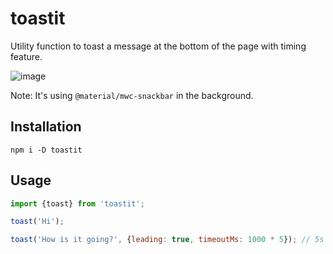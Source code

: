 # toastit

Utility function to toast a message at the bottom of the page with timing feature.

![image](https://github.com/user-attachments/assets/a23fbbe7-2e3e-4d11-aa95-f4889d473eff)

Note: It's using `@material/mwc-snackbar` in the background.

## Installation

    npm i -D toastit

## Usage

```js
import {toast} from 'toastit';

toast('Hi');

toast('How is it going?', {leading: true, timeoutMs: 1000 * 5}); // 5s before it auto closes
```
